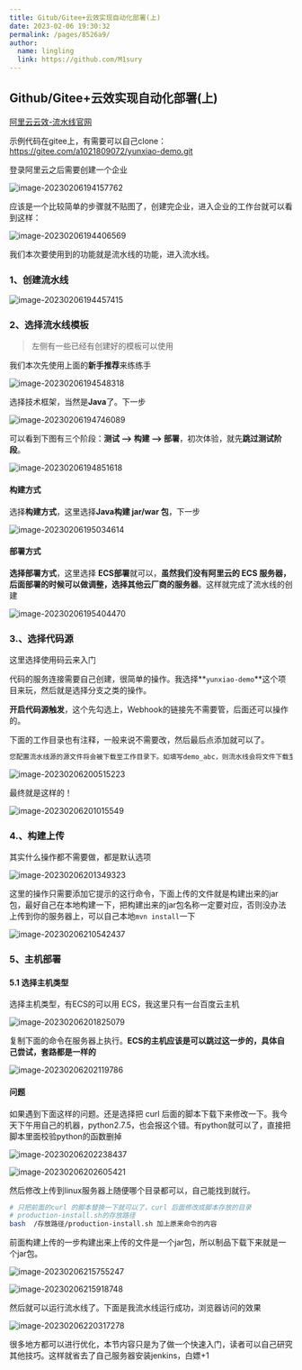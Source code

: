 ```yaml
---
title: Gitub/Gitee+云效实现自动化部署(上)
date: 2023-02-06 19:30:32
permalink: /pages/8526a9/
author: 
  name: lingling
  link: https://github.com/M1sury
---
```

## Github/Gitee+云效实现自动化部署(上)

[阿里云云效-流水线官网](https://flow.aliyun.com/)

示例代码在gitee上，有需要可以自己clone：https://gitee.com/a1021809072/yunxiao-demo.git

登录阿里云之后需要创建一个企业

![image-20230206194157762](https://cdn.staticaly.com/gh/M1sury/image-store@master/image-20230206194157762.png)

应该是一个比较简单的步骤就不贴图了，创建完企业，进入企业的工作台就可以看到这样：

![image-20230206194406569](https://cdn.staticaly.com/gh/M1sury/image-store@master/image-20230206194406569.png)



我们本次要使用到的功能就是流水线的功能，进入流水线。

### 1、创建流水线

![image-20230206194457415](https://cdn.staticaly.com/gh/M1sury/image-store@master/image-20230206194457415.png)

### 2、选择流水线模板

> 左侧有一些已经有创建好的模板可以使用

我们本次先使用上面的**新手推荐**来练练手

![image-20230206194548318](https://cdn.staticaly.com/gh/M1sury/image-store@master/image-20230206194548318.png)



选择技术框架，当然是**Java**了。下一步

![image-20230206194746089](https://cdn.staticaly.com/gh/M1sury/image-store@master/image-20230206194746089.png)



可以看到下图有三个阶段：**测试 --> 构建 --> 部署**，初次体验，就先**跳过测试阶段**。

![image-20230206194851618](https://cdn.staticaly.com/gh/M1sury/image-store@master/image-20230206194851618.png)

#### 构建方式

选择**构建方式**，这里选择**Java构建 jar/war 包**，下一步

![image-20230206195034614](https://cdn.staticaly.com/gh/M1sury/image-store@master/image-20230206195034614.png)

#### 部署方式

**选择部署方式**，这里选择 **ECS部署**就可以，**虽然我们没有阿里云的 ECS 服务器，后面部署的时候可以做调整，选择其他云厂商的服务器**。这样就完成了流水线的创建

![image-20230206195404470](https://cdn.staticaly.com/gh/M1sury/image-store@master/image-20230206195404470.png)



### 3.、选择代码源

这里选择使用码云来入门

代码的服务连接需要自己创建，很简单的操作。我选择**`yunxiao-demo`**这个项目来玩，然后就是选择分支之类的操作。

**开启代码源触发**，这个先勾选上，Webhook的链接先不需要管，后面还可以操作的。

下面的工作目录也有注释，一般来说不需要改，然后最后点添加就可以了。

```bash
您配置流水线源的源文件将会被下载至工作目录下。如填写demo_abc，则流水线会将文件下载至构建环境的/root/workspace/demo_abc路径下
```

![image-20230206200515223](https://cdn.staticaly.com/gh/M1sury/image-store@master/image-20230206200515223.png)

最终就是这样的！

![image-20230206201015549](https://cdn.staticaly.com/gh/M1sury/image-store@master/image-20230206201015549.png)



### 4.、构建上传

其实什么操作都不需要做，都是默认选项

![image-20230206201349323](https://cdn.staticaly.com/gh/M1sury/image-store@master/image-20230206201349323.png)



这里的操作只需要添加它提示的这行命令，下面上传的文件就是构建出来的jar包，最好自己在本地构建一下，把构建出来的jar包名称一定要对应，否则没办法上传到你的服务器上，可以自己本地`mvn install`一下

![image-20230206210542437](https://cdn.staticaly.com/gh/M1sury/image-store@master/image-20230206210542437.png)

### 5、主机部署



#### 5.1 选择主机类型

选择主机类型，有ECS的可以用 ECS，我这里只有一台百度云主机

![image-20230206201825079](https://cdn.staticaly.com/gh/M1sury/image-store@master/image-20230206201825079.png)



复制下面的命令在服务器上执行。**ECS的主机应该是可以跳过这一步的，具体自己尝试，套路都是一样的**

![image-20230206202119786](https://cdn.staticaly.com/gh/M1sury/image-store@master/image-20230206202119786.png)

#### 问题

如果遇到下面这样的问题。还是选择把 curl 后面的脚本下载下来修改一下。我今天下午用自己的机器，python2.7.5，也会报这个错。有python就可以了，直接把脚本里面校验python的函数删掉

![image-20230206202238437](https://cdn.staticaly.com/gh/M1sury/image-store@master/image-20230206202238437.png)



![image-20230206202605421](https://cdn.staticaly.com/gh/M1sury/image-store@master/image-20230206202605421.png)

然后修改上传到linux服务器上随便哪个目录都可以，自己能找到就行。

```bash
# 只把前面的curl 的脚本替换一下就可以了，curl 后面修改成脚本存放的目录
# production-install.sh的存放路径
bash  /存放路径/production-install.sh 加上原来命令的内容
```



前面构建上传的一步构建出来上传的文件是一个jar包，所以制品下载下来就是一个jar包。

![image-20230206215755247](https://cdn.staticaly.com/gh/M1sury/image-store@master/image-20230206215755247.png)



![image-20230206215918748](https://cdn.staticaly.com/gh/M1sury/image-store@master/image-20230206215918748.png)





然后就可以运行流水线了。下面是我流水线运行成功，浏览器访问的效果

![image-20230206220317278](https://cdn.staticaly.com/gh/M1sury/image-store@master/image-20230206220317278.png)

很多地方都可以进行优化，本节内容只是为了做一个快速入门，读者可以自己研究其他技巧。这样就省去了自己服务器安装jenkins，白嫖+1